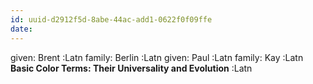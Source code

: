 ```yaml
---
id: uuid-d2912f5d-8abe-44ac-add1-0622f0f09ffe
date: 
---
```


given: Brent :Latn
family: Berlin :Latn
given: Paul :Latn
family: Kay :Latn
**Basic Color Terms: Their Universality and Evolution** :Latn